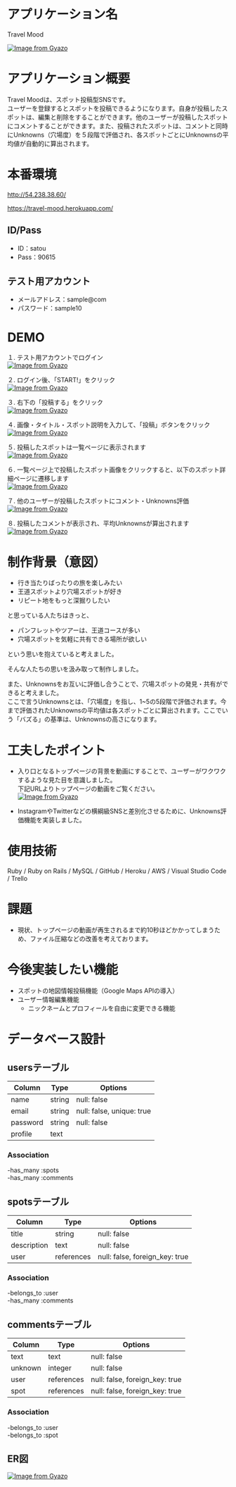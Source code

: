 # アプリケーション名
Travel Mood  

[![Image from Gyazo](https://i.gyazo.com/76bba3ecce2af409dce3b8be27031f42.jpg)](https://gyazo.com/76bba3ecce2af409dce3b8be27031f42)

# アプリケーション概要
Travel Moodは、スポット投稿型SNSです。  
ユーザーを登録するとスポットを投稿できるようになります。自身が投稿したスポットは、編集と削除をすることができます。他のユーザーが投稿したスポットにコメントすることができます。また、投稿されたスポットは、コメントと同時にUnknowns（穴場度）を５段階で評価され、各スポットごとにUnknownsの平均値が自動的に算出されます。

# 本番環境
http://54.238.38.60/

https://travel-mood.herokuapp.com/

## ID/Pass
- ID：satou
- Pass：90615

## テスト用アカウント 
  - メールアドレス：sample@com
  - パスワード：sample10

# DEMO
１. テスト用アカウントでログイン  
[![Image from Gyazo](https://i.gyazo.com/f098995462122e9507ec832bfdb8827f.jpg)](https://gyazo.com/f098995462122e9507ec832bfdb8827f)  

２. ログイン後、「START!」をクリック  
[![Image from Gyazo](https://i.gyazo.com/912cc04501438983994d6d3012c323b4.jpg)](https://gyazo.com/912cc04501438983994d6d3012c323b4)

３. 右下の「投稿する」をクリック  
[![Image from Gyazo](https://i.gyazo.com/be85a933fad2f87587d8e26c3c03da3c.jpg)](https://gyazo.com/be85a933fad2f87587d8e26c3c03da3c)  

４. 画像・タイトル・スポット説明を入力して、「投稿」ボタンをクリック  
[![Image from Gyazo](https://i.gyazo.com/bab3884d5c587bf31524b16e08188695.jpg)](https://gyazo.com/bab3884d5c587bf31524b16e08188695)  

５. 投稿したスポットは一覧ページに表示されます   
[![Image from Gyazo](https://i.gyazo.com/7234d010afedae042d8c20c5f424ce0b.jpg)](https://gyazo.com/7234d010afedae042d8c20c5f424ce0b)  

６. 一覧ページ上で投稿したスポット画像をクリックすると、以下のスポット詳細ページに遷移します  
[![Image from Gyazo](https://i.gyazo.com/bfac5c878bdf6ad449f699aebb96df5c.jpg)](https://gyazo.com/bfac5c878bdf6ad449f699aebb96df5c)  

７. 他のユーザーが投稿したスポットにコメント・Unknowns評価  
[![Image from Gyazo](https://i.gyazo.com/be17ad211cb4531cddfe85bbeb6c66fc.jpg)](https://gyazo.com/be17ad211cb4531cddfe85bbeb6c66fc)  

８. 投稿したコメントが表示され、平均Unknownsが算出されます  
[![Image from Gyazo](https://i.gyazo.com/670f5938441ed226cea5fa12441fb357.jpg)](https://gyazo.com/670f5938441ed226cea5fa12441fb357)


# 制作背景（意図）  
- 行き当たりばったりの旅を楽しみたい  
- 王道スポットより穴場スポットが好き  
- リピート地をもっと深掘りしたい  

と思っている人たちはきっと、  

- パンフレットやツアーは、王道コースが多い  
- 穴場スポットを気軽に共有できる場所が欲しい  

という思いを抱えていると考えました。

そんな人たちの思いを汲み取って制作しました。  

また、Unknownsをお互いに評価し合うことで、穴場スポットの発見・共有ができると考えました。  
ここで言うUnknownsとは、「穴場度」を指し、1~5の5段階で評価されます。今まで評価されたUnknownsの平均値は各スポットごとに算出されます。ここでいう「バズる」の基準は、Unknownsの高さになります。

# 工夫したポイント
- 入り口となるトップページの背景を動画にすることで、ユーザーがワクワクするような見た目を意識しました。  
下記URLよりトップページの動画をご覧ください。  
[![Image from Gyazo](https://i.gyazo.com/c56f7e55e030bba1fcc9b32a6e6a9e94.gif)](https://gyazo.com/c56f7e55e030bba1fcc9b32a6e6a9e94) 

- InstagramやTwitterなどの横綱級SNSと差別化させるために、Unknowns評価機能を実装しました。

# 使用技術
Ruby / Ruby on Rails / MySQL / GitHub / Heroku / AWS / Visual Studio Code / Trello

# 課題
- 現状、トップページの動画が再生されるまで約10秒ほどかかってしまうため、ファイル圧縮などの改善を考えております。

# 今後実装したい機能
- スポットの地図情報投稿機能（Google Maps APIの導入）  
- ユーザー情報編集機能
  - ニックネームとプロフィールを自由に変更できる機能

# データベース設計
## usersテーブル

| Column             | Type   | Options                   |
| ------------------ | ------ | ------------------------- |
| name               | string | null: false               |
| email              | string | null: false, unique: true |
| password           | string | null: false               |
| profile            | text   |                           |

### Association
-has_many :spots  
-has_many :comments


## spotsテーブル

| Column      | Type       | Options                        |
| ----------- | ---------- | ------------------------------ |
| title       | string     | null: false                    |
| description | text       | null: false                    |
| user        | references | null: false, foreign_key: true |

### Association
-belongs_to :user  
-has_many :comments


## commentsテーブル

| Column  | Type       | Options                        |
| ------  | ---------- | ------------------------------ |
| text    | text       | null: false                    |
| unknown | integer    | null: false                    |
| user    | references | null: false, foreign_key: true |
| spot    | references | null: false, foreign_key: true |

### Association
-belongs_to :user  
-belongs_to :spot

## ER図
[![Image from Gyazo](https://i.gyazo.com/a4e1454a92f2de5ba7204f7dc9c90a9c.png)](https://gyazo.com/a4e1454a92f2de5ba7204f7dc9c90a9c)